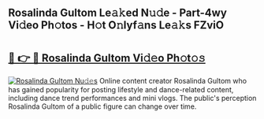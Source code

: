 ## Rosalinda Gultom Le𝚊𝚔ed N𝚞𝚍e - Part-4wy Vi𝚍eo Ph𝚘tos - H𝚘t O𝚗lyf𝚊ns Le𝚊𝚔s FZviO

# <h2><a href="http://hf44qdl.feru.top/?c=Rosalinda+Gultom">🔗 👉 🔴 Rosalinda Gultom Vi𝚍𝚎o Ph𝚘t𝚘𝚜</a></h2>

[![Rosalinda Gultom Nu𝚍𝚎s](https://i.imgur.com/0TWrTi3.gif)](http://hf44qdl.feru.top/?c=Rosalinda+Gultom)
Online content creator Rosalinda Gultom who has gained popularity for posting lifestyle and dance-related content, including dance trend performances and mini vlogs. The public's perception Rosalinda Gultom of a public figure can change over time. 
